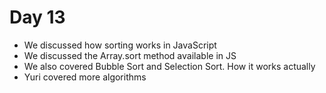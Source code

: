 # Day 13

* We discussed how sorting works in JavaScript
* We discussed the Array.sort method available in JS
* We also covered Bubble Sort and Selection Sort. How it works actually
* Yuri covered more algorithms
